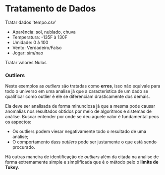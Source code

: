 # Tratamento de Dados

Tratar dados 'tempo.csv'

- Aparência: sol, nublado, chuva
- Temperatura: -135F à 130F
- Umidade: 0 à 100
- Vento: Verdadeiro/Falso
- Jogar: sim/nao

Tratar valores Nulos

### Outliers

Neste exemplos as *outliers* são tratadas como **erros**, isso não equivale para todo o universo em uma analise já que a caracteristica de um dado se qualificar como outlier é ele se diferenciam drasticamente dos demais.

Ela deve ser analisada de forma minunciosa já que a mesma pode causar anomalias nos resultados obtidos por meio de algoritmos e sistemas de análise. Buscar entender por onde se deu aquele valor é fundamental peos os aspectos:
- Os outliers podem viesar negativamente todo o resultado de uma análise;
- O comportamento dass *outliers* pode ser justamente o que está sendo procurado.

Há outras maneira de identificação de *outliers* além da citada na analise de forma extremamente simple e simplificada que é o método pelo o **limite de Tukey**.
